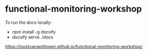 # functional-monitoring-workshop

To run the docs locally:

- npm install -g docsify
- docsify serve ./docs

https://joostvanwollingen.github.io/functional-monitoring-workshop/